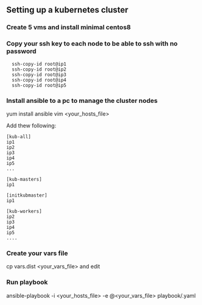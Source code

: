 ## Setting up a kubernetes cluster

### Create 5 vms and install minimal centos8

### Copy your ssh key to each node to be able to ssh with no password
```
  ssh-copy-id root@ip1
  ssh-copy-id root@ip2
  ssh-copy-id root@ip3
  ssh-copy-id root@ip4
  ssh-copy-id root@ip5
```

### Install ansible to a pc to manage the cluster nodes
  yum install ansible
  vim <your_hosts_file>
  
  Add thew following:
  ```
[kub-all]
ip1
ip2
ip3
ip4
ip5
...

[kub-masters]
ip1

[initkubmaster]
ip1

[kub-workers]
ip2
ip3
ip4
ip5
....
 ```
        
### Create your vars file
  cp vars.dist <your_vars_file>
and edit

### Run playbook

ansible-playbook -i <your_hosts_file> -e @<your_vars_file> playbook/<playbook>.yaml
